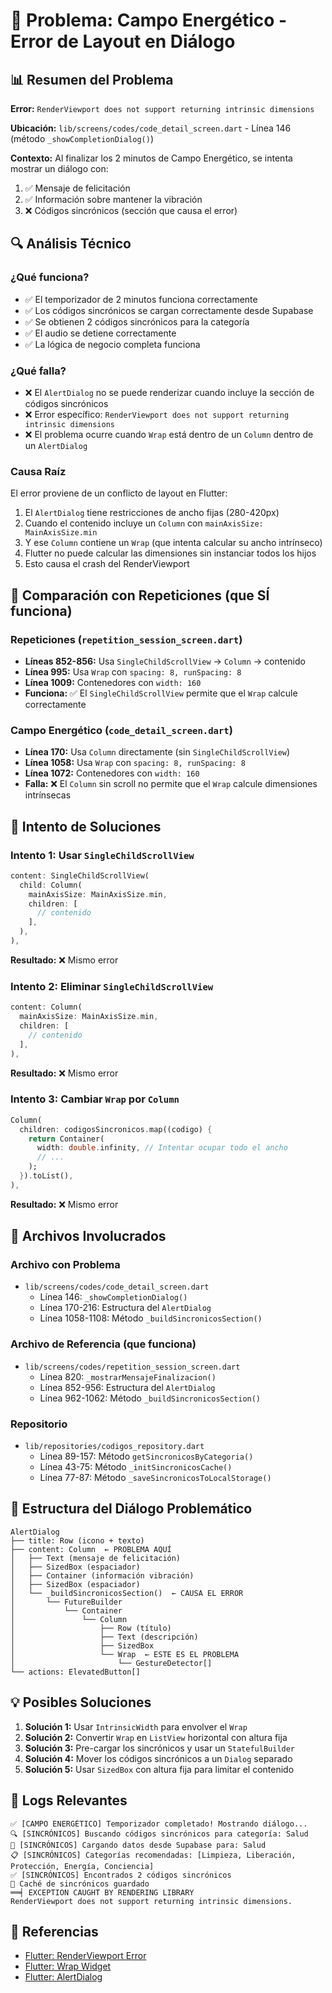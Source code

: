 # 🐛 Problema: Campo Energético - Error de Layout en Diálogo

## 📊 Resumen del Problema

**Error:** `RenderViewport does not support returning intrinsic dimensions`

**Ubicación:** `lib/screens/codes/code_detail_screen.dart` - Línea 146 (método `_showCompletionDialog()`)

**Contexto:** Al finalizar los 2 minutos de Campo Energético, se intenta mostrar un diálogo con:
1. ✅ Mensaje de felicitación
2. ✅ Información sobre mantener la vibración
3. ❌ Códigos sincrónicos (sección que causa el error)

## 🔍 Análisis Técnico

### ¿Qué funciona?
- ✅ El temporizador de 2 minutos funciona correctamente
- ✅ Los códigos sincrónicos se cargan correctamente desde Supabase
- ✅ Se obtienen 2 códigos sincrónicos para la categoría
- ✅ El audio se detiene correctamente
- ✅ La lógica de negocio completa funciona

### ¿Qué falla?
- ❌ El `AlertDialog` no se puede renderizar cuando incluye la sección de códigos sincrónicos
- ❌ Error específico: `RenderViewport does not support returning intrinsic dimensions`
- ❌ El problema ocurre cuando `Wrap` está dentro de un `Column` dentro de un `AlertDialog`

### Causa Raíz

El error proviene de un conflicto de layout en Flutter:

1. El `AlertDialog` tiene restricciones de ancho fijas (280-420px)
2. Cuando el contenido incluye un `Column` con `mainAxisSize: MainAxisSize.min`
3. Y ese `Column` contiene un `Wrap` (que intenta calcular su ancho intrínseco)
4. Flutter no puede calcular las dimensiones sin instanciar todos los hijos
5. Esto causa el crash del RenderViewport

## 🔄 Comparación con Repeticiones (que SÍ funciona)

### Repeticiones (`repetition_session_screen.dart`)
- **Líneas 852-856:** Usa `SingleChildScrollView` → `Column` → contenido
- **Línea 995:** Usa `Wrap` con `spacing: 8, runSpacing: 8`
- **Línea 1009:** Contenedores con `width: 160`
- **Funciona:** ✅ El `SingleChildScrollView` permite que el `Wrap` calcule correctamente

### Campo Energético (`code_detail_screen.dart`)
- **Línea 170:** Usa `Column` directamente (sin `SingleChildScrollView`)
- **Línea 1058:** Usa `Wrap` con `spacing: 8, runSpacing: 8`
- **Línea 1072:** Contenedores con `width: 160`
- **Falla:** ❌ El `Column` sin scroll no permite que el `Wrap` calcule dimensiones intrínsecas

## 🎯 Intento de Soluciones

### Intento 1: Usar `SingleChildScrollView`
```dart
content: SingleChildScrollView(
  child: Column(
    mainAxisSize: MainAxisSize.min,
    children: [
      // contenido
    ],
  ),
),
```
**Resultado:** ❌ Mismo error

### Intento 2: Eliminar `SingleChildScrollView`
```dart
content: Column(
  mainAxisSize: MainAxisSize.min,
  children: [
    // contenido
  ],
),
```
**Resultado:** ❌ Mismo error

### Intento 3: Cambiar `Wrap` por `Column`
```dart
Column(
  children: codigosSincronicos.map((codigo) {
    return Container(
      width: double.infinity, // Intentar ocupar todo el ancho
      // ...
    );
  }).toList(),
),
```
**Resultado:** ❌ Mismo error

## 🧩 Archivos Involucrados

### Archivo con Problema
- `lib/screens/codes/code_detail_screen.dart`
  - Línea 146: `_showCompletionDialog()`
  - Línea 170-216: Estructura del `AlertDialog`
  - Línea 1058-1108: Método `_buildSincronicosSection()`

### Archivo de Referencia (que funciona)
- `lib/screens/codes/repetition_session_screen.dart`
  - Línea 820: `_mostrarMensajeFinalizacion()`
  - Línea 852-956: Estructura del `AlertDialog`
  - Línea 962-1062: Método `_buildSincronicosSection()`

### Repositorio
- `lib/repositories/codigos_repository.dart`
  - Línea 89-157: Método `getSincronicosByCategoria()`
  - Línea 43-75: Método `_initSincronicosCache()`
  - Línea 77-87: Método `_saveSincronicosToLocalStorage()`

## 🎨 Estructura del Diálogo Problemático

```
AlertDialog
├── title: Row (icono + texto)
├── content: Column  ← PROBLEMA AQUÍ
│   ├── Text (mensaje de felicitación)
│   ├── SizedBox (espaciador)
│   ├── Container (información vibración)
│   ├── SizedBox (espaciador)
│   └── _buildSincronicosSection()  ← CAUSA EL ERROR
│       └── FutureBuilder
│           └── Container
│               └── Column
│                   ├── Row (título)
│                   ├── Text (descripción)
│                   ├── SizedBox
│                   └── Wrap  ← ESTE ES EL PROBLEMA
│                       └── GestureDetector[]
└── actions: ElevatedButton[]
```

## 💡 Posibles Soluciones

1. **Solución 1:** Usar `IntrinsicWidth` para envolver el `Wrap`
2. **Solución 2:** Convertir `Wrap` en `ListView` horizontal con altura fija
3. **Solución 3:** Pre-cargar los sincrónicos y usar un `StatefulBuilder`
4. **Solución 4:** Mover los códigos sincrónicos a un `Dialog` separado
5. **Solución 5:** Usar `SizedBox` con altura fija para limitar el contenido

## 📝 Logs Relevantes

```
✅ [CAMPO ENERGÉTICO] Temporizador completado! Mostrando diálogo...
🔍 [SINCRÓNICOS] Buscando códigos sincrónicos para categoría: Salud
🔄 [SINCRÓNICOS] Cargando datos desde Supabase para: Salud
📋 [SINCRÓNICOS] Categorías recomendadas: [Limpieza, Liberación, Protección, Energía, Conciencia]
✅ [SINCRÓNICOS] Encontrados 2 códigos sincrónicos
💾 Caché de sincrónicos guardado
══╡ EXCEPTION CAUGHT BY RENDERING LIBRARY
RenderViewport does not support returning intrinsic dimensions.
```

## 🔗 Referencias

- [Flutter: RenderViewport Error](https://api.flutter.dev/flutter/rendering/RenderViewport.html)
- [Flutter: Wrap Widget](https://api.flutter.dev/flutter/widgets/Wrap-class.html)
- [Flutter: AlertDialog](https://api.flutter.dev/flutter/material/AlertDialog-class.html)
